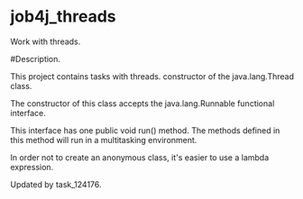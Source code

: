 # job4j_threads

Work with threads.

#Description.

This project contains tasks with threads.
constructor of the java.lang.Thread class.

The constructor of this class accepts the java.lang.Runnable functional interface.

This interface has one public void run() method. The methods defined in this method will run in a multitasking environment.

In order not to create an anonymous class, it's easier to use a lambda expression.

Updated by task_124176.